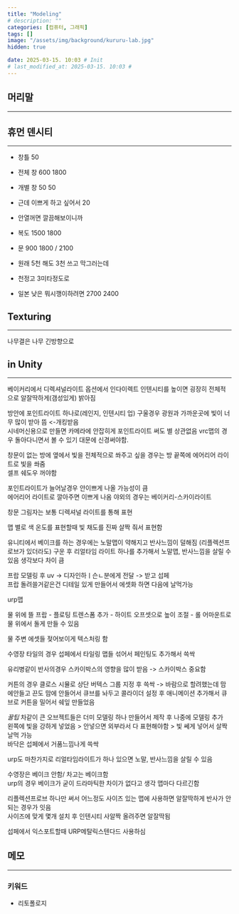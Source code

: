 ```yaml
---
title: "Modeling"
# description: ""
categories: [컴퓨터, 그래픽]
tags: []
image: "/assets/img/background/kururu-lab.jpg"
hidden: true

date: 2025-03-15. 10:03 # Init
# last_modified_at: 2025-03-15. 10:03 #
---
```


## 머리말

---

## 휴먼 덴시티

---

- 창틀 50
- 전체 창 600 1800
- 개별 창 50 50
- 근데 이쁘게 하고 싶어서 20
- 안열꺼면 깔끔해보이니까

- 복도 1500 1800
- 문 900 1800 / 2100
- 원래 5천 해도 3천 쓰고 막그러는데
- 천정고 3미타정도로
- 일본 낮은 뭐시깽이하려면 2700 2400

## Texturing

---

나무결은 나무 긴방향으로  

## in Unity

---

베이커리에서 디렉셔널라이트 옵션에서 인다이렉트 인텐시티를 높이면 굉장히 전체적으로 알잘딱하게(갬성있게) 밝아짐  

방안에 포인트라이트 하나로(레인지, 인텐시티 업) 구울경우 광원과 가까운곳에 빛이 너무 많이 받아 뜸 <-개킹받음  
시네머신용으로 만들면 카메라에 안잡히게 포인트라이트 써도 별 상관없음  vrc맵의 경우 돌아다니면서 볼 수 있기 대문에 신경써야함.  

창문이 없는 방에 옆에서 빛을 전체적으로 쏴주고 싶을 경우는 방 끝쪽에 에어리어 라이트로 빛을 쏴줌  
셀프 쉐도우 꺼야함  

포인트라이트가 늘어날경우 안이쁘게 나올 가능성이 큼  
에어리어 라이트로 깔아주면 이쁘게 나옴 야외의 경우는 베이커리-스카이라이트  

창문 그림자는 보통 디렉셔널 라이트를 통해 표현  

맵 별로 색 온도를 표현할때 빛 채도를 진짜 살짝 줘서 표현함  

유니티에서 베이크를 하는 경우에는 노말맵이 약해지고 반사느낌이 덜해짐 (리플렉션프로브가 있더라도) 구운 후 리얼타임 라이트 하나를 추가해서 노말맵, 반사느낌을 살릴 수 있음 생각보다 차이 큼  

프랍 모델링 후 uv -> 디자인하ㅣ슨ㄴ분에게 전달 -> 받고 섭페  
프랍 돌려쓸거같은건 디테일 있게 만들어서 에셋화 하면 다음에 날먹가능  

urp맵  

물 위에 뜰 프랍 - 플로팅 트렌스폼 추가 - 하이트 오프셋으로 높이 조절 - 롤 어마운트로 물 위에서 돌게 만들 수 있음  

물 주변 에셋들 젖어보이게 텍스처링 함  

수영장 타일의 경우 섭페에서 타일링 맵들 섞어서 페인팅도 추가해서 쓱싹  

유리병같이 반사의경우 스카이박스의 영향을 많이 받음 -> 스카이박스 중요함  

커튼의 경우 클로스 시뮬로 상단 버텍스 그룹 지정 후 쓱싹 -> 바람으로 할려했는데 맘에안들고 끈도 맘에 안들어서 큐브를 놔두고 콜라이더 설정 후 애니메이션 추가해서 큐브로 커튼을 밀어서 쉐잎 만들었음  

*꿀팁* 차같이 큰 오브젝트들은 더미 모델링 하나 만들어서 제작 후 나중에 모델링 추가  
왼쪽에 빛을 강하게 넣었음 > 안넣으면 외부라서 다 표현해야함 > 빛 쎄게 넣어서 살짝 날먹 가능  
바닥은 섭페에서 거품느낌나게 쓱싹  

urp도 마찬가지로 리얼타임라이트가 하나 있으면 노말, 반사느낌을 살릴 수 있음  

수영장은 베이크 안함/ 차고는 베이크함  
urp의 경우 베이크가 굳이 드라마틱한 차이가 없다고 생각 맵마다 다르긴함  

리플렉션프로브 하나만 써서 어느정도 사이즈 있는 맵에 사용하면 알잘딱하게 반사가 안되는 경우가 잇음  
사이즈에 맞게 몇개 설치 후 인텐시티 사알짝 올려주면 알잘딱됨  

섭페에서 익스포트할때 URP메탈릭스텐다드 사용하심  

## 메모

---

### 키워드

- 리토폴로지
